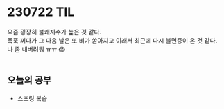 # 230722 TIL
요즘 굉장히 불쾌지수가 높은 것 같다. <br>
푹푹 찌다가 그 다음 날은 또 비가 쏟아지고 이래서 최근에 다시 불면증이 온 것 같다. <br>
나 좀 내버려둬 ㅠㅠ 😱 <br>
<br>

## 오늘의 공부
- 스프링 복습
